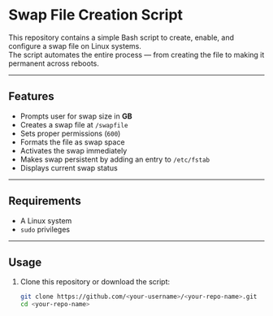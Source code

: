 # Swap File Creation Script

This repository contains a simple Bash script to create, enable, and configure a swap file on Linux systems.  
The script automates the entire process — from creating the file to making it permanent across reboots.

---

## Features

- Prompts user for swap size in **GB**
- Creates a swap file at `/swapfile`
- Sets proper permissions (`600`)
- Formats the file as swap space
- Activates the swap immediately
- Makes swap persistent by adding an entry to `/etc/fstab`
- Displays current swap status

---

## Requirements

- A Linux system
- `sudo` privileges

---

## Usage

1. Clone this repository or download the script:
   ```bash
   git clone https://github.com/<your-username>/<your-repo-name>.git
   cd <your-repo-name>

